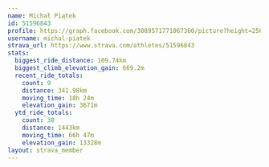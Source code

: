 ```yaml
---
name: Michał Piątek
id: 51596843
profile: https://graph.facebook.com/3089571771067360/picture?height=256&width=256
username: michal-piatek
strava_url: https://www.strava.com/athletes/51596843
stats:
  biggest_ride_distance: 109.74km
  biggest_climb_elevation_gain: 669.2m
  recent_ride_totals:
    count: 9
    distance: 341.98km
    moving_time: 18h 24m
    elevation_gain: 3671m
  ytd_ride_totals:
    count: 38
    distance: 1443km
    moving_time: 66h 47m
    elevation_gain: 13328m
layout: strava_member
--- 
```

